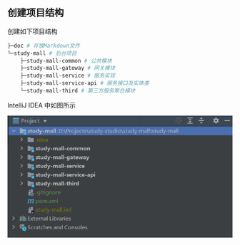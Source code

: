 



## 创建项目结构

创建如下项目结构

```bash
├─doc # 存放Markdown文件
└─study-mall # 后台项目
    ├─study-mall-common # 公共模块
    ├─study-mall-gateway # 网关模块
    ├─study-mall-service # 服务实现
    ├─study-mall-service-api # 服务接口及实体类
    └─study-mall-third # 第三方服务聚合模块
```

IntelliJ IDEA 中如图所示

![image-20210507215310673](8_搭建脚手架工程.assets/image-20210507215310673.png)









